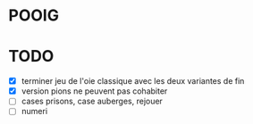 # POOIG

# TODO
- [x] terminer jeu de l'oie classique avec les deux variantes de fin
- [x] version pions ne peuvent pas cohabiter
- [ ] cases prisons, case auberges, rejouer
- [ ] numeri
